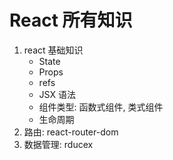 # React 所有知识

1. react 基础知识
    - State
    - Props
    - refs
    - JSX 语法
    - 组件类型: 函数式组件, 类式组件
    - 生命周期
2. 路由: react-router-dom
3. 数据管理: rducex
